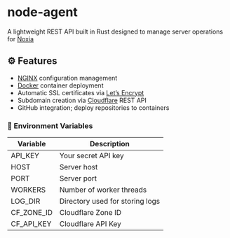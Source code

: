 # node-agent

A lightweight REST API built in Rust designed to manage server operations for [Noxia](https://noxia.cloud)

## ⚙️ Features

- [NGINX](https://nginx.org) configuration management
- [Docker](https://docker.io) container deployment
- Automatic SSL certificates via [Let’s Encrypt](https://letsencrypt.org/)
- Subdomain creation via [Cloudflare](https://cloudflare.com/) REST API
- GitHub integration; deploy repositories to containers

### 🧩 Environment Variables

| Variable   | Description                     |
| ---------- | ------------------------------- |
| API_KEY    | Your secret API key             |
| HOST       | Server host                     |
| PORT       | Server port                     |
| WORKERS    | Number of worker threads        |
| LOG_DIR    | Directory used for storing logs |
| CF_ZONE_ID | Cloudflare Zone ID              |
| CF_API_KEY | Cloudflare API Key              |
